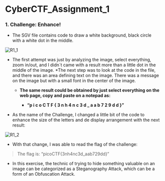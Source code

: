 # CyberCTF_Assignment_1

### 1. Challenge: Enhance!

* The SGV file contains code to draw a white background, black circle with a white dot in the middle.

![R1_1](https://user-images.githubusercontent.com/124681007/217520817-6c6965f7-2ef6-46d2-aae4-f82d34da4c13.png)

* The first attempt was just by analyzing the image, select everything, zoom in/out, and I didn´t came with a result more than a little dot in the middle of the image.
*The next step was to look at the code in the file, and there was an area defining text on the image. There was a message on the image but with a small font in the center of the image.

	* **The same result could be obtained by just select everything on the web page, copy and paste on a notepad as:**

		* **“p i c o C T F { 3 n h 4 n c 3 d _ a a b 7 2 9 d d }”**

* As the name of the Challenge, I changed a little bit of the code to enhance the size of the letters and de display arrangement with the next result:

![R1_2](https://user-images.githubusercontent.com/124681007/217520908-57c83795-f9a7-457d-8157-2860eef446c2.png)

* With that change, I was able to read the flag of the challenge:
> The flag is: “picoCTF{3nh4nc3d_aab729dd}”

* In this exercise, the technic of trying to hide something valuable on an image can be categorized as a Steganography Attack, which can be a form of an Obfuscation Attack.
